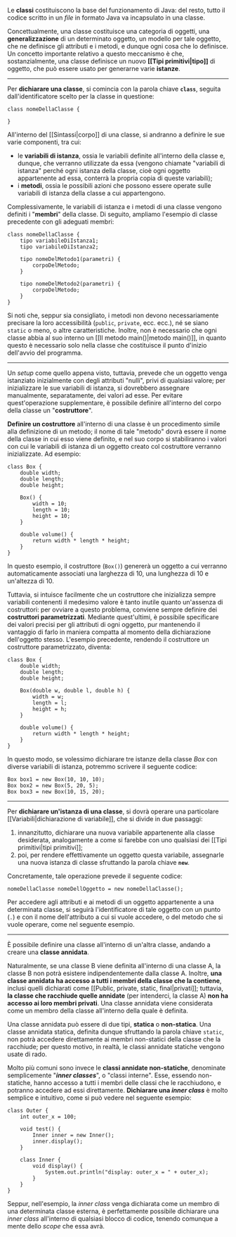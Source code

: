 Le **classi** costituiscono la base del funzionamento di Java: del resto, tutto il codice scritto in un *file* in formato Java va incapsulato in una classe.

Concettualmente, una classe costituisce una categoria di oggetti, una **generalizzazione** di un determinato oggetto, un modello per tale oggetto, che ne definisce gli attributi e i metodi, e dunque ogni cosa che lo definisce. Un concetto importante relativo a questo meccanismo è che, sostanzialmente, una classe definisce un nuovo **[[Tipi primitivi|tipo]]** di oggetto, che può essere usato per generarne varie **istanze**.
___
Per **dichiarare una classe**, si comincia con la parola chiave **`class`**, seguita dall'identificatore scelto per la classe in questione:

```
class nomeDellaClasse {

}
```

All'interno del [[Sintassi|corpo]] di una classe, si andranno a definire le sue varie componenti, tra cui:
- le **variabili di istanza**, ossia le variabili definite all'interno della classe e, dunque, che verranno utilizzate da essa (vengono chiamate "variabili di istanza" perché ogni istanza della classe, cioè ogni oggetto appartenente ad essa, conterrà la propria copia di queste variabili);
- i **metodi**, ossia le possibili azioni che possono essere operate sulle variabili di istanza della classe a cui appartengono.

Complessivamente, le variabili di istanza e i metodi di una classe vengono definiti i "**membri**" della classe. Di seguito, ampliamo l'esempio di classe precedente con gli adeguati membri:

```
class nomeDellaClasse {
	tipo variabileDiIstanza1;
	tipo variabileDiIstanza2;

	tipo nomeDelMetodo1(parametri) {
		corpoDelMetodo;
	} 

	tipo nomeDelMetodo2(parametri) {
		corpoDelMetodo;
	}
}
```

Si noti che, seppur sia consigliato, i metodi non devono necessariamente precisare la loro accessibilità (`public`, `private`, ecc. ecc.), né se siano `static` o meno, o altre caratteristiche. Inoltre, non è necessario che ogni classe abbia al suo interno un [[Il metodo main()|metodo main()]], in quanto questo è necessario solo nella classe che costituisce il punto d'inizio dell'avvio del programma.
___
Un *setup* come quello appena visto, tuttavia, prevede che un oggetto venga istanziato inizialmente con degli attributi "nulli", privi di qualsiasi valore; per inizializzare le sue variabili di istanza, si dovrebbero assegnare manualmente, separatamente, dei valori ad esse. Per evitare quest'operazione supplementare, è possibile definire all'interno del corpo della classe un "**costruttore**".

**Definire un costruttore** all'interno di una classe è un procedimento simile alla definizione di un metodo; il nome di tale "metodo" dovrà essere il nome della classe in cui esso viene definito, e nel suo corpo si stabiliranno i valori con cui le variabili di istanza di un oggetto creato col costruttore verranno inizializzate. Ad esempio:

```
class Box {
	double width;
	double length;
	double height;

	Box() {
		width = 10;
		length = 10;
		height = 10;
	}

	double volume() {
		return width * length * height;
	} 
}
```

In questo esempio, il costruttore (`Box()`) genererà un oggetto a cui verranno automaticamente associati una larghezza di 10, una lunghezza di 10 e un'altezza di 10. 

Tuttavia, si intuisce facilmente che un costruttore che inizializza sempre variabili contenenti il medesimo valore è tanto inutile quanto un'assenza di costruttori: per ovviare a questo problema, conviene sempre definire dei **costruttori parametrizzati**. Mediante quest'ultimi, è possibile specificare dei valori precisi per gli attributi di ogni oggetto, pur mantenendo il vantaggio di farlo in maniera compatta al momento della dichiarazione dell'oggetto stesso. L'esempio precedente, rendendo il costruttore un costruttore parametrizzato, diventa:

```
class Box {
	double width;
	double length;
	double height;

	Box(double w, double l, double h) {
		width = w;
		length = l;
		height = h;
	}

	double volume() {
		return width * length * height;
	}
}
```

In questo modo, se volessimo dichiarare tre istanze della classe *Box* con diverse variabili di istanza, potremmo scrivere il seguente codice:

```
Box box1 = new Box(10, 10, 10);
Box box2 = new Box(5, 20, 5);
Box box3 = new Box(10, 15, 20);
```
___
Per **dichiarare un'istanza di una classe**, si dovrà operare una particolare [[Variabili|dichiarazione di variabile]], che si divide in due passaggi:
1. innanzitutto, dichiarare una nuova variabile appartenente alla classe desiderata, analogamente a come si farebbe con uno qualsiasi dei [[Tipi primitivi|tipi primitivi]];
2. poi, per rendere effettivamente un oggetto questa variabile, assegnarle una nuova istanza di classe sfruttando la parola chiave **`new`**.

Concretamente, tale operazione prevede il seguente codice:

```
nomeDellaClasse nomeDellOggetto = new nomeDellaClasse();
```

Per accedere agli attributi e ai metodi di un oggetto appartenente a una determinata classe, si seguirà l'identificatore di tale oggetto con un punto (`.`) e con il nome dell'attributo a cui si vuole accedere, o del metodo che si vuole operare, come nel seguente esempio.
___
È possibile definire una classe all'interno di un'altra classe, andando a creare una **classe annidata**.

Naturalmente, se una classe B viene definita all'interno di una classe A, la classe B non potrà esistere indipendentemente dalla classe A. Inoltre, **una classe annidata ha accesso a tutti i membri della classe che la contiene**, inclusi quelli dichiarati come [[Public, private, static, final|privati]]; tuttavia, **la classe che racchiude quelle annidate** (per intenderci, la classe A) **non ha accesso ai loro membri privati**. Una classe annidata viene considerata come un membro della classe all'interno della quale è definita.

Una classe annidata può essere di due tipi, **statica** o **non-statica**. Una classe annidata statica, definita dunque sfruttando la parola chiave `static`, non potrà accedere direttamente ai membri non-statici della classe che la racchiude; per questo motivo, in realtà, le classi annidate statiche vengono usate di rado.

Molto più comuni sono invece le **classi annidate non-statiche**, denominate semplicemente "***inner classes***", o "classi interne". Esse, essendo non-statiche, hanno accesso a tutti i membri delle classi che le racchiudono, e potranno accedere ad essi direttamente. **Dichiarare una *inner class*** è molto semplice e intuitivo, come si può vedere nel seguente esempio:

```
class Outer {
	int outer_x = 100;

	void test() {
		Inner inner = new Inner();
		inner.display();
	}

	class Inner {
		void display() {
			System.out.println("display: outer_x = " + outer_x);
		}
	}
}
```

Seppur, nell'esempio, la *inner class* venga dichiarata come un membro di una determinata classe esterna, è perfettamente possibile dichiarare una *inner class* all'interno di qualsiasi blocco di codice, tenendo comunque a mente dello *scope* che essa avrà.